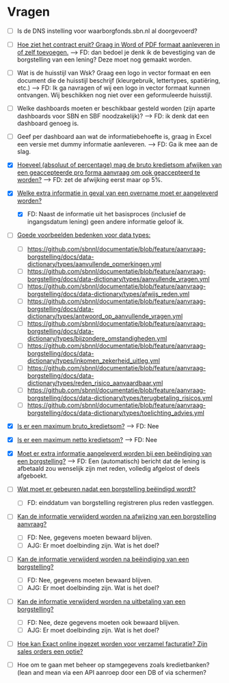 # Vragen

* [ ] Is de DNS instelling voor waarborgfonds.sbn.nl al doorgevoerd?
* [ ] [Hoe ziet het contract eruit? Graag in Word of PDF formaat aanleveren in of zelf toevoegen.](https://github.com/sbnnl/documentatie/blob/feature/aanvraag-borgstelling/docs/100_producten/010_aanvraag-borgstelling/contract.message.md) --> FD: dan bedoel je denk ik de bevestiging van de borgstelling van een lening? Deze moet nog gemaakt worden.
* [ ] Wat is de huisstijl van Wsk? Graag een logo in vector formaat en een document die de huisstijl beschrijf (kleurgebruik, lettertypes, spatiëring, etc.) --> FD: Ik ga navragen of wij een logo in vector formaat kunnen ontvangen. Wij beschikken nog niet over een geformuleerde huisstijl.
* [ ] Welke dashboards moeten er beschikbaar gesteld worden (zijn aparte dashboards voor SBN en SBF noodzakelijk)? --> FD: ik denk dat een dashboard genoeg is.
* [ ] Geef per dashboard aan wat de informatiebehoefte is, graag in Excel een versie met dummy informatie aanleveren. --> FD: Ga ik mee aan de slag.
* [x] [Hoeveel (absoluut of percentage) mag de bruto kredietsom afwijken van een geaccepteerde pro forma aanvraag om ook geaccepteerd te worden?](https://github.com/sbnnl/documentatie/blob/feature/aanvraag-borgstelling/docs/100_producten/010_aanvraag-borgstelling/index.md#beoordeel-aanvraag) --> FD: zet de afwijking eerst maar op 5%.
* [x] [Welke extra informatie in geval van een overname moet er aangeleverd worden?](https://github.com/sbnnl/documentatie/blob/feature/aanvraag-borgstelling/docs/data-dictionary/commands/registreer_borgstelling_overname.yml)
    * [x] FD: Naast de informatie uit het basisproces (inclusief de ingangsdatum lening) geen andere informatie geloof ik. 
* [ ] [Goede voorbeelden bedenken voor data types:](https://github.com/sbnnl/documentatie/tree/feature/aanvraag-borgstelling/docs/data-dictionary/types)
    * [ ] https://github.com/sbnnl/documentatie/blob/feature/aanvraag-borgstelling/docs/data-dictionary/types/aanvullende_opmerkingen.yml
    * [ ] https://github.com/sbnnl/documentatie/blob/feature/aanvraag-borgstelling/docs/data-dictionary/types/aanvullende_vragen.yml
    * [ ] https://github.com/sbnnl/documentatie/blob/feature/aanvraag-borgstelling/docs/data-dictionary/types/afwijs_reden.yml
    * [ ] https://github.com/sbnnl/documentatie/blob/feature/aanvraag-borgstelling/docs/data-dictionary/types/antwoord_op_aanvullende_vragen.yml
    * [ ] https://github.com/sbnnl/documentatie/blob/feature/aanvraag-borgstelling/docs/data-dictionary/types/bijzondere_omstandigheden.yml
    * [ ] https://github.com/sbnnl/documentatie/blob/feature/aanvraag-borgstelling/docs/data-dictionary/types/inkomen_zekerheid_uitleg.yml
    * [ ] https://github.com/sbnnl/documentatie/blob/feature/aanvraag-borgstelling/docs/data-dictionary/types/reden_risico_aanvaardbaar.yml
    * [ ] https://github.com/sbnnl/documentatie/blob/feature/aanvraag-borgstelling/docs/data-dictionary/types/terugbetaling_risicos.yml
    * [ ] https://github.com/sbnnl/documentatie/blob/feature/aanvraag-borgstelling/docs/data-dictionary/types/toelichting_advies.yml
* [x] [Is er een maximum bruto_kredietsom?](https://github.com/sbnnl/documentatie/blob/feature/aanvraag-borgstelling/docs/data-dictionary/types/bruto_kredietsom.yml) --> FD: Nee
* [x] [Is er een maximum netto kredietsom?](https://github.com/sbnnl/documentatie/blob/feature/aanvraag-borgstelling/docs/data-dictionary/types/netto_kredietsom.yml) -->  FD: Nee
* [x] [Moet er extra informatie aangeleverd worden bij een beëindiging van een borgstelling?](https://github.com/sbnnl/documentatie/blob/feature/beeindiging-borgstelling/docs/100_producten/030_beeindiging-borgstelling/product.openapi.yml) --> FD: Een (automatisch) bericht dat de lening is afbetaald zou wenselijk zijn met reden, volledig afgelost of deels afgeboekt.
* [ ] [Wat moet er gebeuren nadat een borgstelling beëindigd wordt?](https://github.com/sbnnl/documentatie/blob/feature/beeindiging-borgstelling/docs/100_producten/030_beeindiging-borgstelling/index.md)
    * [ ] FD: einddatum van borgstelling registreren plus reden vastleggen.
* [ ] [Kan de informatie verwijderd worden na afwijzing van een borgstelling aanvraag?](https://github.com/sbnnl/documentatie/blob/feature/aanvraag-borgstelling/docs/100_producten/010_aanvraag-borgstelling/index.md)
    * [ ] FD: Nee, gegevens moeten bewaard blijven.
    * [ ] AJG: Er moet doelbinding zijn. Wat is het doel?
* [ ] [Kan de informatie verwijderd worden na beëindiging van een borgstelling?](https://github.com/sbnnl/documentatie/blob/feature/beeindiging-borgstelling/docs/100_producten/030_beeindiging-borgstelling/index.md)
    * [ ] FD: Nee, gegevens moeten bewaard blijven.
    * [ ] AJG: Er moet doelbinding zijn. Wat is het doel?
* [ ] [Kan de informatie verwijderd worden na uitbetaling van een borgstelling?](https://github.com/sbnnl/documentatie/blob/feature/uitbetaling-borgstelling/docs/100_producten/040_uitbetaling-borgstelling/index.md)
    * [ ] FD: Nee, deze gegevens moeten ook bewaard blijven.
    * [ ] AJG: Er moet doelbinding zijn. Wat is het doel?
* [ ] [Hoe kan Exact online ingezet worden voor verzamel facturatie? Zijn sales orders een optie?](https://github.com/sbnnl/documentatie/blob/feature/aanvraag-borgstelling/docs/100_producten/010_aanvraag-borgstelling/index.md#registreer-verkoop)
* [ ] Hoe om te gaan met beheer op stamgegevens zoals kredietbanken? (lean and mean via een API aanroep door een DB of via schermen?
    
